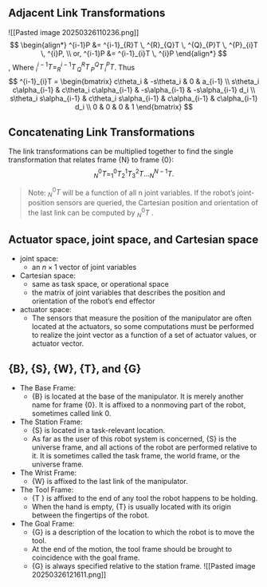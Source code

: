 ## Adjacent Link Transformations
![[Pasted image 20250326110236.png]]
$$
\begin{align*}
^{i-1}P &= ^{i-1}_{R}T \, ^{R}_{Q}T \, ^{Q}_{P}T \, ^{P}_{i}T \, ^{i}P, \\
or, ^{i-1}P &= ^{i-1}_{i}T \, ^{i}P
\end{align*}
$$
,
Where $^{i-1}_{i}T = ^{i-1}_{R}T \, ^{R}_{Q}T \, ^{Q}_{P}T \, ^{P}_{i}T$. 
Thus
$$
^{i-1}_{i}T = \begin{bmatrix}
c\theta_i & -s\theta_i & 0 & a_{i-1} \\
s\theta_i c\alpha_{i-1} & c\theta_i c\alpha_{i-1} & -s\alpha_{i-1} & -s\alpha_{i-1} d_i \\
s\theta_i s\alpha_{i-1} & c\theta_i s\alpha_{i-1} & c\alpha_{i-1} & c\alpha_{i-1} d_i \\
0 & 0 & 0 & 1
\end{bmatrix}
$$
## Concatenating Link Transformations
The link transformations can be multiplied together to find the single transformation that relates frame {N} to frame {0}:
$$
^{0}_{N}T = ^{0}_{1}T ^{1}_{2}T ^{2}_{3}T \dots ^{N-1}_{N}T.
$$
>Note:
> $^{0}_{N}T$ will be a function of all n joint variables. If the robot’s joint-position sensors are queried, the Cartesian position and orientation of the last link can be computed by $^{0}_{N}T$ .

## Actuator space, joint space, and Cartesian space
- joint space:
    - an $n \times 1$ vector of joint variables
- Cartesian space:
    - same as task space, or operational space
    - the matrix of joint variables that describes the position and orientation of the robot’s end effector
- actuator space:
    - The sensors that measure the position of the manipulator are often located at the actuators, so some computations must be performed to realize the joint vector as a function of a set of actuator values, or actuator vector.
## {B}, {S}, {W}, {T}, and {G}
- The Base Frame:
	- {B} is located at the base of the manipulator. It is merely another name for frame {0}. It is affixed to a nonmoving part of the robot, sometimes called link 0.
- The Station Frame:
	- {S} is located in a task-relevant location. 
	- As far as the user of this robot system is concerned, {S} is the universe frame, and all actions of the robot are performed relative to it. It is sometimes called the task frame, the world frame, or the universe frame.
- The Wrist Frame:
	- {W} is affixed to the last link of the manipulator.
- The Tool Frame:
	- {T } is affixed to the end of any tool the robot happens to be holding.
	- When the hand is empty, {T} is usually located with its origin between the fingertips of the robot.
- The Goal Frame:
	- {G} is a description of the location to which the robot is to move the tool.
	- At the end of the motion, the tool frame should be brought to coincidence with the goal frame.
	- {G} is always specified relative to the station frame.
![[Pasted image 20250326121611.png]]
